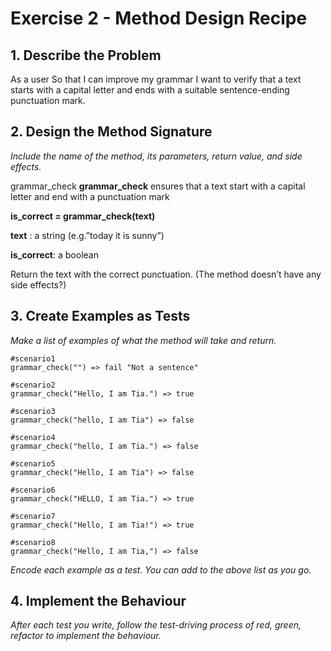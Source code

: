 # Exercise 2 - Method Design Recipe

## 1. Describe the Problem

As a user
So that I can improve my grammar
I want to verify that a text starts with a capital letter and ends with a suitable sentence-ending punctuation mark.

## 2. Design the Method Signature

*Include the name of the method, its parameters, return value, and side effects.*

grammar_check
**grammar_check** ensures that a text start with a capital letter and end with a punctuation mark

**is_correct = grammar_check(text)**

**text** : a string (e.g.”today it is sunny”)

**is_correct**: a boolean

Return the text with the correct punctuation. (The method doesn’t have any side effects?)

## 3. Create Examples as Tests

*Make a list of examples of what the method will take and return.*

```
#scenario1
grammar_check("") => fail "Not a sentence"

#scenario2
grammar_check("Hello, I am Tia.") => true

#scenario3
grammar_check("hello, I am Tia") => false

#scenario4
grammar_check("hello, I am Tia.") => false

#scenario5
grammar_check("Hello, I am Tia") => false

#scenario6
grammar_check("HELLO, I am Tia.") => true

#scenario7
grammar_check("Hello, I am Tia!") => true

#scenario8
grammar_check("Hello, I am Tia,") => false
```

*Encode each example as a test. You can add to the above list as you go.*

## 4. Implement the Behaviour

*After each test you write, follow the test-driving process of red, green, refactor to implement the behaviour.*